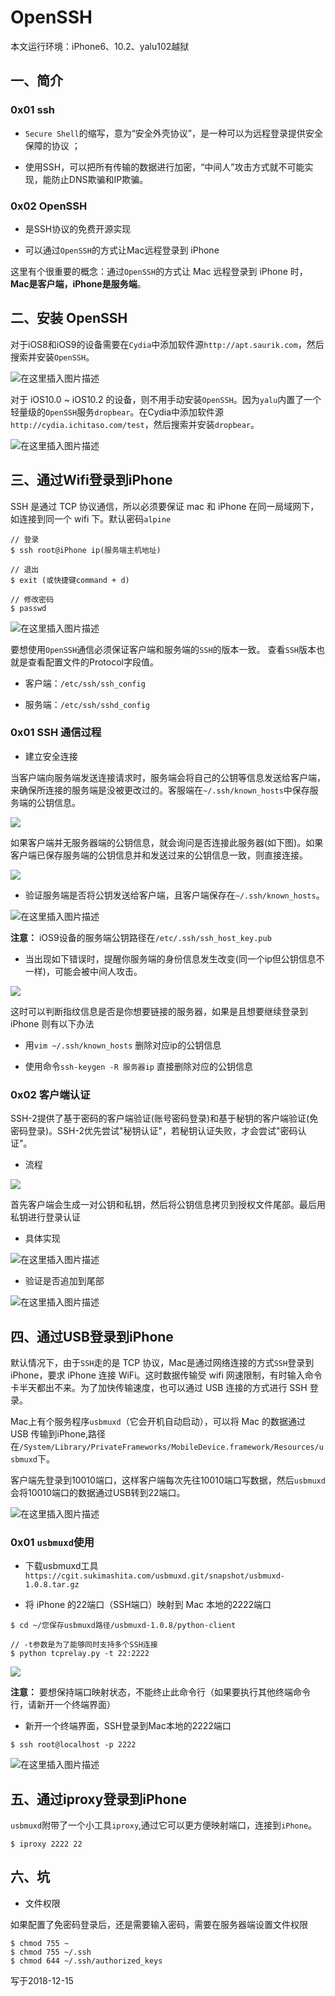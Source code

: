 # OpenSSH

本文运行环境：iPhone6、10.2、yalu102越狱

## 一、简介
### 0x01 ssh

+ `Secure Shell`的缩写，意为“安全外壳协议”，是一种可以为远程登录提供安全保障的协议 ；
	
+ 使用SSH，可以把所有传输的数据进行加密，“中间人”攻击方式就不可能实现，能防止DNS欺骗和IP欺骗。

### 0x02 OpenSSH

- 是SSH协议的免费开源实现
	
- 可以通过`OpenSSH`的方式让Mac远程登录到 iPhone

这里有个很重要的概念：通过`OpenSSH`的方式让 Mac 远程登录到 iPhone 时，**Mac是客户端，iPhone是服务端**。

## 二、安装 OpenSSH

对于iOS8和iOS9的设备需要在`Cydia`中添加软件源`http://apt.saurik.com`，然后搜索并安装`OpenSSH`。

![在这里插入图片描述](https://img-blog.csdnimg.cn/20181212224503664.png?x-oss-process=image/watermark,type_ZmFuZ3poZW5naGVpdGk,shadow_10,text_aHR0cHM6Ly9ibG9nLmNzZG4ubmV0L3FxMjQ0NTk2,size_16,color_FFFFFF,t_70)

对于 iOS10.0 ~ iOS10.2 的设备，则不用手动安装`OpenSSH`。因为`yalu`内置了一个轻量级的`OpenSSH`服务`dropbear`。在Cydia中添加软件源`http://cydia.ichitaso.com/test`，然后搜索并安装`dropbear`。

![在这里插入图片描述](https://img-blog.csdnimg.cn/20181212224748525.png?x-oss-process=image/watermark,type_ZmFuZ3poZW5naGVpdGk,shadow_10,text_aHR0cHM6Ly9ibG9nLmNzZG4ubmV0L3FxMjQ0NTk2,size_16,color_FFFFFF,t_70)


## 三、通过Wifi登录到iPhone

SSH 是通过 TCP 协议通信，所以必须要保证 mac 和 iPhone 在同一局域网下，如连接到同一个 wifi 下。默认密码`alpine`

```
// 登录	
$ ssh root@iPhone ip(服务端主机地址)
 
// 退出
$ exit (或快捷键command + d)
 
// 修改密码
$ passwd
```
		 
![在这里插入图片描述](https://img-blog.csdnimg.cn/20181215155714823.png)

要想使用`OpenSSH`通信必须保证客户端和服务端的`SSH`的版本一致。 查看`SSH`版本也就是查看配置文件的Protocol字段值。

- 客户端：`/etc/ssh/ssh_config`
	
- 服务端：`/etc/ssh/sshd_config`	

### 0x01 SSH 通信过程 

- 建立安全连接
	 
当客户端向服务端发送连接请求时，服务端会将自己的公钥等信息发送给客户端，来确保所连接的服务端是没被更改过的。客服端在`~/.ssh/known_hosts`中保存服务端的公钥信息。

![](https://img-blog.csdnimg.cn/20181213222146912.png?x-oss-process=image/watermark,type_ZmFuZ3poZW5naGVpdGk,shadow_10,text_aHR0cHM6Ly9ibG9nLmNzZG4ubmV0L3FxMjQ0NTk2,size_16,color_FFFFFF,t_70)

如果客户端并无服务器端的公钥信息，就会询问是否连接此服务器(如下图)。如果客户端已保存服务端的公钥信息并和发送过来的公钥信息一致，则直接连接。
	
![](https://img-blog.csdnimg.cn/20181213221705760.png?x-oss-process=image/watermark,type_ZmFuZ3poZW5naGVpdGk,shadow_10,text_aHR0cHM6Ly9ibG9nLmNzZG4ubmV0L3FxMjQ0NTk2,size_16,color_FFFFFF,t_70)

- 验证服务端是否将公钥发送给客户端，且客户端保存在`~/.ssh/known_hosts`。
	
![在这里插入图片描述](https://img-blog.csdnimg.cn/20181215144605174.png?x-oss-process=image/watermark,type_ZmFuZ3poZW5naGVpdGk,shadow_10,text_aHR0cHM6Ly9ibG9nLmNzZG4ubmV0L3FxMjQ0NTk2,size_16,color_FFFFFF,t_70)

**注意：** iOS9设备的服务端公钥路径在`/etc/.ssh/ssh_host_key.pub`

- 当出现如下错误时，提醒你服务端的身份信息发生改变(同一个ip但公钥信息不一样)，可能会被中间人攻击。

![](https://img-blog.csdnimg.cn/20181215150053193.png?x-oss-process=image/watermark,type_ZmFuZ3poZW5naGVpdGk,shadow_10,text_aHR0cHM6Ly9ibG9nLmNzZG4ubmV0L3FxMjQ0NTk2,size_16,color_FFFFFF,t_70)

这时可以判断指纹信息是否是你想要链接的服务器，如果是且想要继续登录到iPhone 则有以下办法

+ 用`vim ~/.ssh/known_hosts` 删除对应ip的公钥信息

+ 使用命令`ssh-keygen -R 服务器ip` 直接删除对应的公钥信息

### 0x02 客户端认证  
	 
SSH-2提供了基于密码的客户端验证(账号密码登录)和基于秘钥的客户端验证(免密码登录)。SSH-2优先尝试"秘钥认证"，若秘钥认证失败，才会尝试"密码认证"。

- 流程
	
![](https://img-blog.csdnimg.cn/20181215152057105.png?x-oss-process=image/watermark,type_ZmFuZ3poZW5naGVpdGk,shadow_10,text_aHR0cHM6Ly9ibG9nLmNzZG4ubmV0L3FxMjQ0NTk2,size_16,color_FFFFFF,t_70)

首先客户端会生成一对公钥和私钥，然后将公钥信息拷贝到授权文件尾部。最后用私钥进行登录认证

- 具体实现
	
![在这里插入图片描述](https://img-blog.csdnimg.cn/20181215153439237.png?x-oss-process=image/watermark,type_ZmFuZ3poZW5naGVpdGk,shadow_10,text_aHR0cHM6Ly9ibG9nLmNzZG4ubmV0L3FxMjQ0NTk2,size_16,color_FFFFFF,t_70)

- 验证是否追加到尾部
	
![在这里插入图片描述](https://img-blog.csdnimg.cn/20181215154542381.png?x-oss-process=image/watermark,type_ZmFuZ3poZW5naGVpdGk,shadow_10,text_aHR0cHM6Ly9ibG9nLmNzZG4ubmV0L3FxMjQ0NTk2,size_16,color_FFFFFF,t_70)

## 四、通过USB登录到iPhone

默认情况下，由于`SSH`走的是 TCP 协议，Mac是通过网络连接的方式`SSH`登录到 iPhone，要求 iPhone 连接 WiFi。这时数据传输受 wifi 网速限制，有时输入命令卡半天都出不来。为了加快传输速度，也可以通过 USB 连接的方式进行 SSH 登录。 

Mac上有个服务程序`usbmuxd`（它会开机自动启动），可以将 Mac 的数据通过 USB 传输到iPhone,路径在`/System/Library/PrivateFrameworks/MobileDevice.framework/Resources/usbmuxd`下。 

客户端先登录到10010端口，这样客户端每次先往10010端口写数据，然后`usbmuxd`会将10010端口的数据通过USB转到22端口。

![在这里插入图片描述](https://img-blog.csdnimg.cn/20181215160705282.png)

### 0x01 `usbmuxd`使用

+ 下载usbmuxd工具`https://cgit.sukimashita.com/usbmuxd.git/snapshot/usbmuxd-1.0.8.tar.gz`

+ 将 iPhone 的22端口（SSH端口）映射到 Mac 本地的2222端口
	
```
$ cd ~/您保存usbmuxd路径/usbmuxd-1.0.8/python-client
	
// -t参数是为了能够同时支持多个SSH连接
$ python tcprelay.py -t 22:2222
```		
		
![](https://img-blog.csdnimg.cn/20181215162556202.png)

**注意：** 要想保持端口映射状态，不能终止此命令行（如果要执行其他终端命令行，请新开一个终端界面）

- 新开一个终端界面，SSH登录到Mac本地的2222端口

```
$ ssh root@localhost -p 2222
```

![在这里插入图片描述](https://img-blog.csdnimg.cn/20181215162522745.png)


## 五、通过iproxy登录到iPhone
`usbmuxd`附带了一个小工具`iproxy`,通过它可以更方便映射端口，连接到`iPhone`。

```		
$ iproxy 2222 22
```


## 六、坑

- 文件权限 

如果配置了免密码登录后，还是需要输入密码，需要在服务器端设置文件权限

```
$ chmod 755 ~
$ chmod 755 ~/.ssh
$ chmod 644 ~/.ssh/authorized_keys
```
	

写于2018-12-15